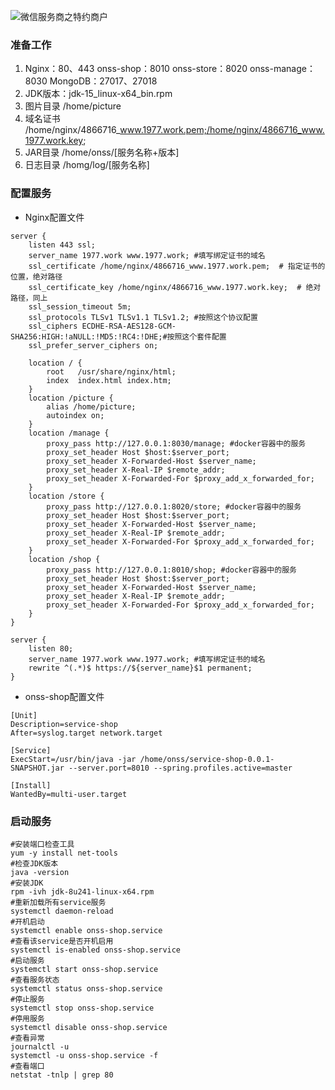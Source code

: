![微信服务商之特约商户](wechat-service-store.png)

### 准备工作
1. Nginx：80、443 onss-shop：8010 onss-store：8020 onss-manage：8030 MongoDB：27017、27018
2. JDK版本：jdk-15_linux-x64_bin.rpm
3. 图片目录 /home/picture
4. 域名证书 /home/nginx/4866716_www.1977.work.pem;/home/nginx/4866716_www.1977.work.key;
5. JAR目录 /home/onss/[服务名称+版本]
6. 日志目录 /homg/log/[服务名称]

### 配置服务

- Nginx配置文件
```shell
server {
    listen 443 ssl;
    server_name 1977.work www.1977.work; #填写绑定证书的域名
    ssl_certificate /home/nginx/4866716_www.1977.work.pem;  # 指定证书的位置，绝对路径
    ssl_certificate_key /home/nginx/4866716_www.1977.work.key;  # 绝对路径，同上
    ssl_session_timeout 5m;
    ssl_protocols TLSv1 TLSv1.1 TLSv1.2; #按照这个协议配置
    ssl_ciphers ECDHE-RSA-AES128-GCM-SHA256:HIGH:!aNULL:!MD5:!RC4:!DHE;#按照这个套件配置
    ssl_prefer_server_ciphers on;

    location / {
        root   /usr/share/nginx/html;
        index  index.html index.htm;
    }
    location /picture {
        alias /home/picture;
        autoindex on;
    }
    location /manage {
        proxy_pass http://127.0.0.1:8030/manage; #docker容器中的服务
        proxy_set_header Host $host:$server_port;
        proxy_set_header X-Forwarded-Host $server_name;
        proxy_set_header X-Real-IP $remote_addr;
        proxy_set_header X-Forwarded-For $proxy_add_x_forwarded_for;
    }
    location /store {
        proxy_pass http://127.0.0.1:8020/store; #docker容器中的服务
        proxy_set_header Host $host:$server_port;
        proxy_set_header X-Forwarded-Host $server_name;
        proxy_set_header X-Real-IP $remote_addr;
        proxy_set_header X-Forwarded-For $proxy_add_x_forwarded_for;
    }
    location /shop {
        proxy_pass http://127.0.0.1:8010/shop; #docker容器中的服务
        proxy_set_header Host $host:$server_port;
        proxy_set_header X-Forwarded-Host $server_name;
        proxy_set_header X-Real-IP $remote_addr;
        proxy_set_header X-Forwarded-For $proxy_add_x_forwarded_for;
    }
}
```

```shell
server {
    listen 80;
    server_name 1977.work www.1977.work; #填写绑定证书的域名
    rewrite ^(.*)$ https://${server_name}$1 permanent;
}
```

- onss-shop配置文件

```shell script
[Unit]
Description=service-shop
After=syslog.target network.target

[Service]
ExecStart=/usr/bin/java -jar /home/onss/service-shop-0.0.1-SNAPSHOT.jar --server.port=8010 --spring.profiles.active=master

[Install]
WantedBy=multi-user.target
```

### 启动服务

```shell script
#安装端口检查工具
yum -y install net-tools
#检查JDK版本
java -version
#安装JDK
rpm -ivh jdk-8u241-linux-x64.rpm
#重新加载所有service服务
systemctl daemon-reload
#开机启动
systemctl enable onss-shop.service
#查看该service是否开机启用
systemctl is-enabled onss-shop.service
#启动服务
systemctl start onss-shop.service
#查看服务状态
systemctl status onss-shop.service
#停止服务
systemctl stop onss-shop.service
#停用服务
systemctl disable onss-shop.service
#查看异常
journalctl -u 
systemctl -u onss-shop.service -f
#查看端口
netstat -tnlp | grep 80
```